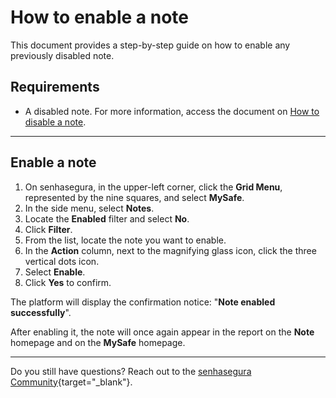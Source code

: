 # How to enable a note

This document provides a step-by-step guide on how to enable any previously disabled note.

## Requirements

* A disabled note. For more information, access the document on [How to disable a note](/v3-33/docs/mysafe-notes-disable).

***

## Enable a note

1. On senhasegura, in the upper-left corner, click the **Grid Menu**, represented by the nine squares, and select **MySafe**.
2. In the side menu, select **Notes**.
3. Locate the **Enabled** filter and select **No**.
5. Click **Filter**.
6. From the list, locate the note you want to enable.
7. In the **Action** column, next to the magnifying glass icon, click the three vertical dots icon.
8. Select **Enable**.
9. Click **Yes** to confirm.

The platform will display the confirmation notice: "**Note enabled successfully**". 

After enabling it, the note will once again appear in the report on the **Note** homepage and on the **MySafe** homepage.

***

Do you still have questions? Reach out to the [senhasegura Community](https://community.senhasegura.io/){target="_blank"}.